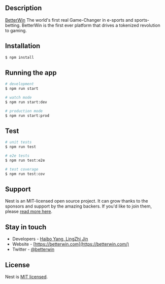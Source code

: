 ## Description

[BetterWin](https://github.com/nestjs/nest) The world's first real Game-Changer in e-sports and sports-betting.
BetterWin is the first ever platform that drives a tokenized revolution to gaming.

## Installation

```bash
$ npm install
```

## Running the app

```bash
# development
$ npm run start

# watch mode
$ npm run start:dev

# production mode
$ npm run start:prod
```

## Test

```bash
# unit tests
$ npm run test

# e2e tests
$ npm run test:e2e

# test coverage
$ npm run test:cov
```

## Support

Nest is an MIT-licensed open source project. It can grow thanks to the sponsors and support by the amazing backers. If you'd like to join them, please [read more here](https://docs.nestjs.com/support).

## Stay in touch

- Developers - [Haibo Yang, LingZhi Jin](https://betterwin.com)
- Website - [https://betterwin.com](https://betterwin.com/)
- Twitter - [@betterwin](https://twitter.com/betterwin)

## License

Nest is [MIT licensed](LICENSE).
